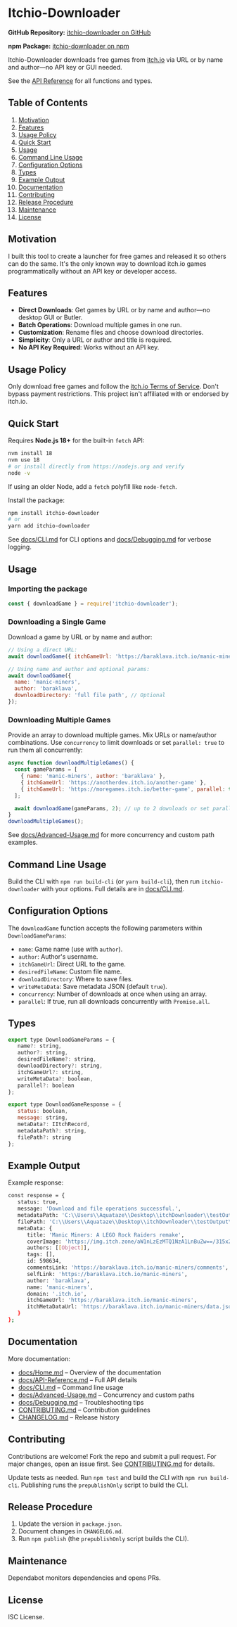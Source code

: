 # Itchio-Downloader

**GitHub Repository:** [itchio-downloader on GitHub](https://github.com/Wal33D/itchio-downloader)

**npm Package:** [itchio-downloader on npm](https://www.npmjs.com/package/itchio-downloader)

Itchio-Downloader downloads free games from [itch.io](https://itch.io) via URL or by name and author—no API key or GUI needed.

See the [API Reference](docs/API-Reference.md) for all functions and types.

## Table of Contents

1. [Motivation](#motivation)
2. [Features](#features)
3. [Usage Policy](#usage-policy)
4. [Quick Start](#quick-start)
5. [Usage](#usage)
6. [Command Line Usage](#command-line-usage)
7. [Configuration Options](#configuration-options)
8. [Types](#types)
9. [Example Output](#example-output)
10. [Documentation](#documentation)
11. [Contributing](#contributing)
12. [Release Procedure](#release-procedure)
13. [Maintenance](#maintenance)
14. [License](#license)

## Motivation

I built this tool to create a launcher for free games and released it so others can do the same. It's the only known way to download itch.io games programmatically without an API key or developer access.

## Features

- **Direct Downloads**: Get games by URL or by name and author—no desktop GUI or Butler.
- **Batch Operations**: Download multiple games in one run.
- **Customization**: Rename files and choose download directories.
- **Simplicity**: Only a URL or author and title is required.
- **No API Key Required**: Works without an API key.

## Usage Policy

Only download free games and follow the [itch.io Terms of Service](https://itch.io/docs/general/terms). Don't bypass payment restrictions. This project isn't affiliated with or endorsed by itch.io.

## Quick Start

Requires **Node.js 18+** for the built-in `fetch` API:

```bash
nvm install 18
nvm use 18
# or install directly from https://nodejs.org and verify
node -v
```

If using an older Node, add a `fetch` polyfill like `node-fetch`.

Install the package:

```bash
npm install itchio-downloader
# or
yarn add itchio-downloader
```

See [docs/CLI.md](docs/CLI.md) for CLI options and [docs/Debugging.md](docs/Debugging.md) for verbose logging.

## Usage

### Importing the package

```javascript
const { downloadGame } = require('itchio-downloader');
```

### Downloading a Single Game

Download a game by URL or by name and author:

```javascript
// Using a direct URL:
await downloadGame({ itchGameUrl: 'https://baraklava.itch.io/manic-miners' });

// Using name and author and optional params:
await downloadGame({
  name: 'manic-miners',
  author: 'baraklava',
  downloadDirectory: 'full file path', // Optional
});
```

### Downloading Multiple Games

Provide an array to download multiple games. Mix URLs or name/author combinations. Use `concurrency` to limit downloads or set `parallel: true` to run them all concurrently:

```javascript
async function downloadMultipleGames() {
  const gameParams = [
    { name: 'manic-miners', author: 'baraklava' },
    { itchGameUrl: 'https://anotherdev.itch.io/another-game' },
    { itchGameUrl: 'https://moregames.itch.io/better-game', parallel: true },
  ];

  await downloadGame(gameParams, 2); // up to 2 downloads or set parallel to run all at once
}
downloadMultipleGames();
```

See [docs/Advanced-Usage.md](docs/Advanced-Usage.md) for more concurrency and custom path examples.

## Command Line Usage

Build the CLI with `npm run build-cli` (or `yarn build-cli`), then run `itchio-downloader` with your options. Full details are in [docs/CLI.md](docs/CLI.md).

## Configuration Options

The `downloadGame` function accepts the following parameters within `DownloadGameParams`:

- `name`: Game name (use with `author`).
- `author`: Author's username.
- `itchGameUrl`: Direct URL to the game.
- `desiredFileName`: Custom file name.
- `downloadDirectory`: Where to save files.
- `writeMetaData`: Save metadata JSON (default `true`).
- `concurrency`: Number of downloads at once when using an array.
- `parallel`: If true, run all downloads concurrently with `Promise.all`.

## Types

```javascript
export type DownloadGameParams = {
   name?: string,
   author?: string,
   desiredFileName?: string,
   downloadDirectory?: string,
   itchGameUrl?: string,
   writeMetaData?: boolean,
   parallel?: boolean
};

export type DownloadGameResponse = {
   status: boolean,
   message: string,
   metaData?: IItchRecord,
   metadataPath?: string,
   filePath?: string
};
```

## Example Output

Example response:

```bash
const response = {
   status: true,
   message: 'Download and file operations successful.',
   metadataPath: 'C:\\Users\\Aquataze\\Desktop\\itchDownloader\\testOutput\\manic-miners\\manic-miners-metadata.json',
   filePath: 'C:\\Users\\Aquataze\\Desktop\\itchDownloader\\testOutput\\manic-miners\\ManicMinersV1.0.zip',
   metaData: {
      title: 'Manic Miners: A LEGO Rock Raiders remake',
      coverImage: 'https://img.itch.zone/aW1nLzEzMTQ1NzA1LnBuZw==/315x250%23c/i%2BJ4qs.png',
      authors: [[Object]],
      tags: [],
      id: 598634,
      commentsLink: 'https://baraklava.itch.io/manic-miners/comments',
      selfLink: 'https://baraklava.itch.io/manic-miners',
      author: 'baraklava',
      name: 'manic-miners',
      domain: '.itch.io',
      itchGameUrl: 'https://baraklava.itch.io/manic-miners',
      itchMetaDataUrl: 'https://baraklava.itch.io/manic-miners/data.json'
   }
};

```

## Documentation

More documentation:

- [docs/Home.md](docs/Home.md) – Overview of the documentation
- [docs/API-Reference.md](docs/API-Reference.md) – Full API details
- [docs/CLI.md](docs/CLI.md) – Command line usage
- [docs/Advanced-Usage.md](docs/Advanced-Usage.md) – Concurrency and custom paths
- [docs/Debugging.md](docs/Debugging.md) – Troubleshooting tips
- [CONTRIBUTING.md](CONTRIBUTING.md) – Contribution guidelines
- [CHANGELOG.md](CHANGELOG.md) – Release history

## Contributing

Contributions are welcome! Fork the repo and submit a pull request. For major changes, open an issue first. See [CONTRIBUTING.md](CONTRIBUTING.md) for details.

Update tests as needed.
Run `npm test` and build the CLI with `npm run build-cli`.
Publishing runs the `prepublishOnly` script to build the CLI.

## Release Procedure

1. Update the version in `package.json`.
2. Document changes in `CHANGELOG.md`.
3. Run `npm publish` (the `prepublishOnly` script builds the CLI).

## Maintenance

Dependabot monitors dependencies and opens PRs.

## License

ISC License.
